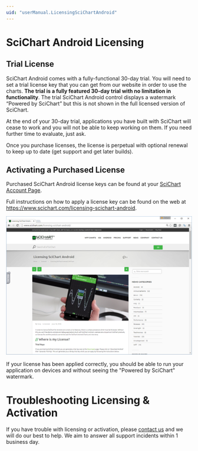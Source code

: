 ```yaml
---
uid: "userManual.LicensingSciChartAndroid"
---
```


# SciChart Android Licensing

## Trial License
SciChart Android comes with a fully-functional 30-day trial. You will need to set a trial license key that you can get from our website in order to use the charts. **The trial is a fully featured 30-day trial with no limitation in functionality**. The trial SciChart Android control displays a watermark “Powered by SciChart” but this is not shown in the full licensed version of SciChart.

At the end of your 30-day trial, applications you have built with SciChart will cease to work and you will not be able to keep working on them. If you need further time to evaluate, just ask.

Once you purchase licenses, the license is perpetual with optional renewal to keep up to date (get support and get later builds).

## Activating a Purchased License
Purchased SciChart Android license keys can be found at your [SciChart Account Page](https://www.scichart.com/profile/).

Full instructions on how to apply a license key can be found on the web at https://www.scichart.com/licensing-scichart-android.

![Licensing SciChart](images/licensing-scichart-android.png)

If your license has been applied correctly, you should be able to run your application on devices and without seeing the "Powered by SciChart" watermark.

# Troubleshooting Licensing & Activation
If you have trouble with licensing or activation, please [contact us](https://www.scichart.com/contact-us/) and we will do our best to help. We aim to answer all support incidents within 1 business day.
